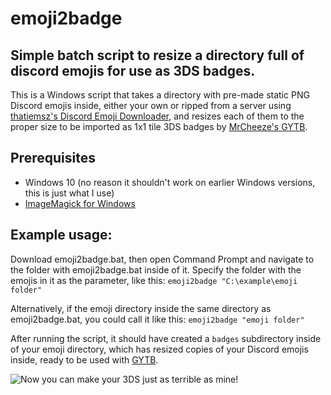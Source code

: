 # emoji2badge
## Simple batch script to resize a directory full of discord emojis for use as 3DS badges.

This is a Windows script that takes a directory with pre-made static PNG Discord emojis inside, either your own or ripped from a server using [thatiemsz's Discord Emoji Downloader](https://thatiemsz.github.io/Discord-Emoji-Downloader/), and resizes each of them to the proper size to be imported as 1x1 tile 3DS badges by [MrCheeze's GYTB](https://github.com/MrCheeze/GYTB).

## Prerequisites
- Windows 10 (no reason it shouldn't work on earlier Windows versions, this is just what I use)
- [ImageMagick for Windows](https://imagemagick.org/script/download.php#windows)

## Example usage:

Download emoji2badge.bat, then open Command Prompt and navigate to the folder with emoji2badge.bat inside of it. Specify the folder with the emojis in it as the parameter, like this: 
```emoji2badge "C:\example\emoji folder"```

Alternatively, if the emoji directory inside the same directory as emoji2badge.bat, you could call it like this:
```emoji2badge "emoji folder"```

After running the script, it should have created a `badges` subdirectory inside of your emoji directory, which has resized copies of your Discord emojis inside, ready to be used with [GYTB](https://github.com/MrCheeze/GYTB).

![Now you can make your 3DS just as terrible as mine!](https://github.com/IzzyBells/emoji2badge/blob/main/emoji2badge%20screencap.png?raw=true)
